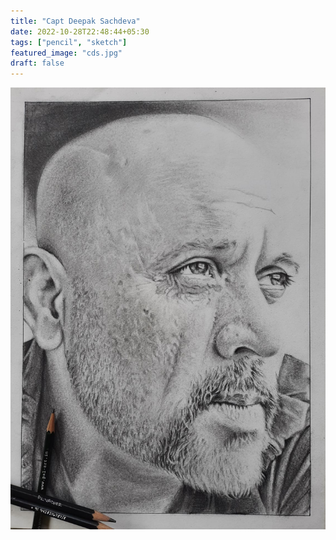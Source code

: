```yaml
---
title: "Capt Deepak Sachdeva"
date: 2022-10-28T22:48:44+05:30
tags: ["pencil", "sketch"]
featured_image: "cds.jpg"
draft: false
---
```

![Capt Deepak Sachdeve](cds.jpg)

